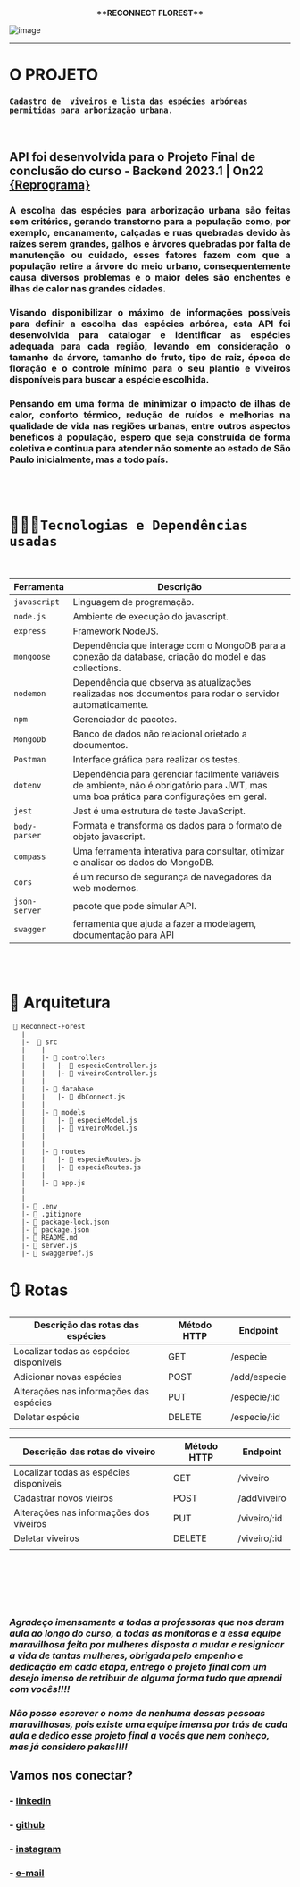 <p align="center"><b> **RECONNECT FLOREST** </b>  <p>

![image](https://media.giphy.com/media/UT4mI09fArkgfiRhJl/giphy.gif)


---


# O PROJETO 
### `Cadastro de  viveiros e lista das espécies arbóreas permitidas para arborização urbana.`
<br>

## API foi desenvolvida para o Projeto Final de conclusão do curso - Backend 2023.1 | On22 [{Reprograma}](https://reprograma.com.br/)

### <p align="justify">  A escolha das espécies para arborização urbana são feitas sem critérios, gerando transtorno para a população como, por exemplo, encanamento, calçadas e ruas quebradas devido às raízes serem grandes, galhos e árvores quebradas por falta de manutenção ou cuidado, esses fatores fazem com que a população retire a árvore do meio urbano, consequentemente causa diversos problemas e o maior deles são enchentes e ilhas de calor nas grandes cidades. 

### <p align="justify">   Visando disponibilizar o máximo de informações possíveis para definir a escolha das espécies arbórea, esta API foi desenvolvida para catalogar e identificar as espécies adequada para cada região, levando em consideração o tamanho da árvore, tamanho do fruto, tipo de raiz, época de floração e o controle mínimo para o seu plantio e viveiros disponíveis para buscar a espécie escolhida.

### <p align="justify">  Pensando em uma forma de minimizar o impacto de ilhas de calor, conforto térmico, redução de ruídos e melhorias na qualidade de vida nas regiões urbanas, entre outros aspectos benéficos à população, espero que seja construída de forma coletiva e continua para atender não somente ao estado de São Paulo inicialmente, mas a todo país. 


<br><br>

# 👩🏾‍🔧`Tecnologias e Dependências usadas`

<br>

| Ferramenta | Descrição |
| --- | --- |
| `javascript` | Linguagem de programação. |
| `node.js`    | Ambiente de execução do javascript.|
| `express`    | Framework NodeJS. |
| `mongoose`   | Dependência que interage com o MongoDB para a conexão da database, criação do model e das collections.|
| `nodemon`    | Dependência que observa as atualizações realizadas nos documentos para rodar o servidor automaticamente.|
| `npm`        | Gerenciador de pacotes.|
| `MongoDb`    | Banco de dados não relacional orietado a documentos.|
| `Postman` | Interface gráfica para realizar os testes.||
| `dotenv`| Dependência  para gerenciar facilmente variáveis de ambiente, não é obrigatório para JWT, mas uma boa prática para configurações em geral.|
| `jest`| Jest é uma estrutura de teste JavaScript.|
| `body-parser`| Formata e transforma os dados para o formato de objeto javascript.|
| `compass`| Uma ferramenta interativa para consultar, otimizar e analisar os dados do MongoDB.|
| `cors`| é um recurso de segurança de navegadores da web modernos.|
| `json-server`| pacote que pode simular API.|
| `swagger`| ferramenta que  ajuda a fazer a modelagem, documentação para API|
<br />


<br />


# 📁 Arquitetura 


```
 📁 Reconnect-Forest
   |
   |-  📁 src
   |    |
   |    |- 📁 controllers
   |    |   |- 📄 especieController.js
   |    |   |- 📄 viveiroController.js
   |    |
   |    |- 📁 database
   |    |   |- 📄 dbConnect.js
   |    |     
   |    |- 📁 models
   |    |   |- 📄 especieModel.js
   |    |   |- 📄 viveiroModel.js 
   |    |   
   |    |
   |    |- 📁 routes
   |    |   |- 📄 especieRoutes.js
   |    |   |- 📄 especieRoutes.js
   |    |
   |    |- 📄 app.js 
   |        
   |
   |- 📄 .env
   |- 📄 .gitignore
   |- 📄 package-lock.json
   |- 📄 package.json
   |- 📄 README.md
   |- 📄 server.js
   |- 📄 swaggerDef.js  
```

# 🔃 Rotas 


| Descrição das rotas das espécies           |Método HTTP | Endpoint        |
|----------------------------------------------|--------|-------------------|
| Localizar todas as espécies disponiveis      | GET    | /especie          |
| Adicionar novas espécies                     | POST   | /add/especie      |
| Alterações nas informações das espécies      | PUT    | /especie/:id      |
| Deletar espécie                              | DELETE | /especie/:id      |
|                                              |        |                   | 


                                                 
| Descrição das rotas do viveiro             |Método HTTP | Endpoint        |
|----------------------------------------------|--------|-------------------|
| Localizar todas as espécies disponiveis      | GET    | /viveiro          |
| Cadastrar novos vieiros                      | POST   | /addViveiro       |
| Alterações nas informações dos viveiros      | PUT    | /viveiro/:id      |
| Deletar viveiros                             | DELETE | /viveiro/:id      |
|                                              |        |                   | 




<br />
<br />


## 
<br />

### _Agradeço imensamente a todas a professoras que nos deram aula ao longo do curso, a todas as monitoras e a essa equipe maravilhosa feita por mulheres disposta a mudar e resignicar a vida de tantas mulheres, obrigada pelo empenho e dedicação em cada etapa, entrego o projeto final com um desejo imenso de retribuir de alguma forma tudo que aprendi com vocês!!!!_
### _Não posso escrever o nome de nenhuma dessas pessoas maravilhosas, pois existe uma equipe imensa por trás de cada aula e dedico esse projeto final a vocês que nem conheço, mas já considero pakas!!!!_



## Vamos nos conectar?
### - [linkedin](www.linkedin.com/in/aglayrbeatriz)
### - [github](https://github.com/aglayr)
### - [instagram](https://www.instagram.com/beatrix_aglayr/) 
### - [e-mail](aglayr@alunos.utfpr.edu.br)

<br>
